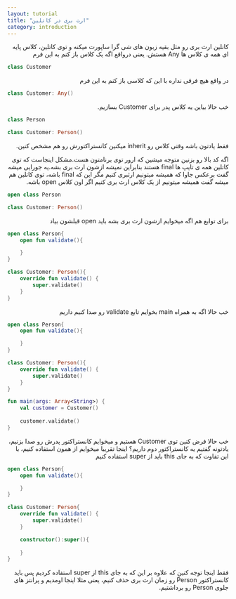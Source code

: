 ```yaml
---
layout: tutorial
title: "ارث بری در کاتلین"
category: introduction
---
```



<div dir="rtl" markdown="1">



کاتلین ارث بری رو مثل بقیه زبون های شی گرا ساپورت میکنه و توی کاتلین، کلاس پایه ای همه ی کلاس ها Any هستش. یعنی درواقع اگه یک کلاس باز کنم به این فرم

</div>

```kotlin
class Customer
```

<div dir="rtl" markdown="1">

در واقع هیچ فرقی نداره با این که کلاسی باز کنم به این فرم

</div>

```kotlin
class Customer: Any()
```

<div dir="rtl" markdown="1">

خب حالا بیاین یه کلاس پدر برای Customer بسازیم.

</div>

```kotlin
class Person

class Customer: Person()
```

<div dir="rtl" markdown="1">

فقط یادتون باشه وقتی کلاس رو inherit میکنین کانستراکتورش رو هم مشخص کنین.

اگه کد بالا رو بزنین متوجه میشین که ارور توی برنامتون هست.مشکل اینجاست که توی کاتلین همه ی تایپ ها final هستند بنابراین نمیشه ازشون ارث بری بشه.یه جورایی میشه گفت برعکس جاوا که همیشه میتونیم ارثبری کنیم مگر این که final باشه، توی کاتلین هم میشه گفت همیشه میتونیم از یک کلاس ارث بری کنیم اگر اون کلاس open باشه.

</div>

```kotlin
open class Person

class Customer: Person()
```

<div dir="rtl" markdown="1">

برای توابع هم اگه میخوایم ازشون ارث بری بشه باید open قبلشون بیاد

</div>

```kotlin
open class Person{
    open fun validate(){

    }
}

class Customer: Person(){
    override fun validate() {
        super.validate()
    }
}
```

<div dir="rtl" markdown="1">

خب حالا اگه به همراه main بخوایم تابع validate رو صدا کنیم داریم

</div>

```kotlin
open class Person{
    open fun validate(){

    }
}

class Customer: Person(){
    override fun validate() {
        super.validate()
    }
}

fun main(args: Array<String>) {
    val customer = Customer()
    
    customer.validate()
}
```

<div dir="rtl" markdown="1">

خب حالا فرض کنین توی Customer هستیم و میخوایم کانستراکتور پدرش رو صدا بزنیم، یادتونه گفتیم یه کانستراکتور دوم داریم؟ اینجا تقریبا میخوایم از همون استفاده کنیم، با این تفاوت که به جای this باید از super استفاده کنیم

</div>

```kotlin
open class Person{
    open fun validate(){

    }
}

class Customer: Person{
    override fun validate() {
        super.validate()
    }

    constructor():super(){
        
    }
}
```

<div dir="rtl" markdown="1">

فقط اینجا توجه کنین که علاوه بر این که به جای this از super استفاده کردیم پس باید کانستراکتور Person رو زمان ارث بری حذف کنیم، یعنی مثلا اینجا اومدیم و پرانتز های جلوی Person رو برداشتیم.

</div>







